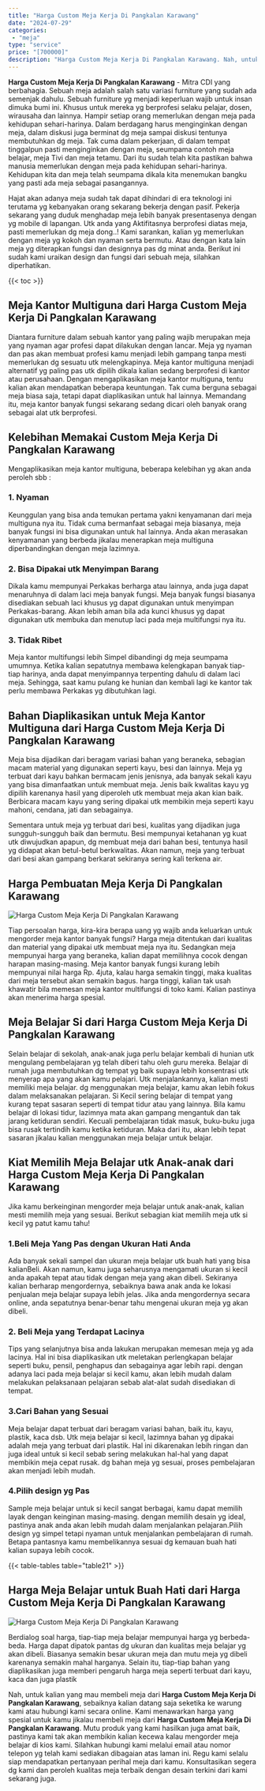 ```yaml
---
title: "Harga Custom Meja Kerja Di Pangkalan Karawang"
date: "2024-07-29"
categories:
 - "meja"
type: "service"
price: "[700000]"
description: "Harga Custom Meja Kerja Di Pangkalan Karawang. Nah, untuk kalian yang mau membeli meja dari **Harga Custom Meja Kerja Di Pangkalan Karawang**, sebaiknya kali..."
---
```


**Harga Custom Meja Kerja Di Pangkalan Karawang** - Mitra CDI yang berbahagia. Sebuah meja adalah salah satu variasi furniture yang sudah ada semenjak dahulu. Sebuah furniture yg menjadi keperluan wajib untuk insan dimuka bumi ini. Khusus untuk mereka yg berprofesi selaku pelajar, dosen, wirausaha dan lainnya. Hampir setiap orang memerlukan dengan meja pada kehidupan sehari-harinya. Dalam berdagang harus menginginkan dengan meja, dalam diskusi juga berminat dg meja sampai diskusi tentunya membutuhkan dg meja. Tak cuma dalam pekerjaan, di dalam tempat tinggalpun pasti menginginkan dengan meja, seumpama contoh meja belajar, meja Tivi dan meja tetamu. Dari itu sudah telah kita pastikan bahwa manusia memerlukan dengan meja pada kehidupan sehari-harinya. Kehidupan kita dan meja telah seumpama dikala kita menemukan bangku yang pasti ada meja sebagai pasangannya.

Hajat akan adanya meja sudah tak dapat dihindari di era teknologi ini terutama yg kebanyakan orang sekarang bekerja dengan pasif. Pekerja sekarang yang duduk menghadap meja lebih banyak presentasenya dengan yg mobile di lapangan. Utk anda yang Aktifitasnya berprofesi diatas meja, pasti memerlukan dg meja dong..! Kami sarankan, kalian yg memerlukan dengan meja yg kokoh dan nyaman serta bermutu. Atau dengan kata lain meja yg diterapkan fungsi dan designnya pas dg minat anda. Berikut ini sudah kami uraikan design dan fungsi dari sebuah meja, silahkan diperhatikan.

{{< toc >}}

## Meja Kantor Multiguna dari Harga Custom Meja Kerja Di Pangkalan Karawang

Diantara furniture dalam sebuah kantor yang paling wajib merupakan meja yang nyaman agar profesi dapat dilakukan dengan lancar. Meja yg nyaman dan pas akan membuat profesi kamu menjadi lebih gampang tanpa mesti memerlukan dg sesuatu utk melengkapinya. Meja kantor multiguna menjadi alternatif yg paling pas utk dipilih dikala kalian sedang berprofesi di kantor atau perusahaan. Dengan mengaplikasikan meja kantor multiguna, tentu kalian akan mendapatkan beberapa keuntungan. Tak cuma berguna sebagai meja biasa saja, tetapi dapat diaplikasikan untuk hal lainnya. Memandang itu, meja kantor banyak fungsi sekarang sedang dicari oleh banyak orang sebagai alat utk berprofesi.

## Kelebihan Memakai Custom Meja Kerja Di Pangkalan Karawang

Mengaplikasikan meja kantor multiguna, beberapa kelebihan yg akan anda peroleh sbb :

### 1\. Nyaman

Keunggulan yang bisa anda temukan pertama yakni kenyamanan dari meja multiguna nya itu. Tidak cuma bermanfaat sebagai meja biasanya, meja banyak fungsi ini bisa digunakan untuk hal lainnya. Anda akan merasakan kenyamanan yang berbeda jikalau menerapkan meja multiguna diperbandingkan dengan meja lazimnya.

### 2\. Bisa Dipakai utk Menyimpan Barang

Dikala kamu mempunyai Perkakas berharga atau lainnya, anda juga dapat menaruhnya di dalam laci meja banyak fungsi. Meja banyak fungsi biasanya disediakan sebuah laci khusus yg dapat digunakan untuk menyimpan Perkakas-barang. Akan lebih aman bila ada kunci khusus yg dapat digunakan utk membuka dan menutup laci pada meja multifungsi nya itu.

### 3\. Tidak Ribet

Meja kantor multifungsi lebih Simpel dibandingi dg meja seumpama umumnya. Ketika kalian sepatutnya membawa kelengkapan banyak tiap-tiap harinya, anda dapat menyimpannya terpenting dahulu di dalam laci meja. Sehingga, saat kamu pulang ke hunian dan kembali lagi ke kantor tak perlu membawa Perkakas yg dibutuhkan lagi.

## Bahan Diaplikasikan untuk Meja Kantor Multiguna dari Harga Custom Meja Kerja Di Pangkalan Karawang

Meja bisa dijadikan dari beragam variasi bahan yang beraneka, sebagian macam material yang digunakan seperti kayu, besi dan lainnya. Meja yg terbuat dari kayu bahkan bermacam jenis jenisnya, ada banyak sekali kayu yang bisa dimanfaatkan untuk membuat meja. Jenis baik kwalitas kayu yg dipilih karenanya hasil yang diperoleh utk membuat meja akan kian baik. Berbicara macam kayu yang sering dipakai utk membikin meja seperti kayu mahoni, cendana, jati dan sebagainya.

Sementara untuk meja yg terbuat dari besi, kualitas yang dijadikan juga sungguh-sungguh baik dan bermutu. Besi mempunyai ketahanan yg kuat utk diwujudkan apapun, dg membuat meja dari bahan besi, tentunya hasil yg didapat akan betul-betul berkwalitas. Akan namun, meja yang terbuat dari besi akan gampang berkarat sekiranya sering kali terkena air.

## Harga Pembuatan Meja Kerja Di Pangkalan Karawang

![Harga Custom Meja Kerja Di Pangkalan Karawang](/images/meja/meja-dewasa-022.jpg)

Tiap persoalan harga, kira-kira berapa uang yg wajib anda keluarkan untuk mengorder meja kantor banyak fungsi? Harga meja ditentukan dari kualitas dan material yang dipakai utk membuat meja nya itu. Sedangkan meja mempunyai harga yang beraneka, kalian dapat memilihnya cocok dengan harapan masing-masing. Meja kantor banyak fungsi kurang lebih mempunyai nilai harga Rp. 4juta, kalau harga semakin tinggi, maka kualitas dari meja tersebut akan semakin bagus. harga tinggi, kalian tak usah khawatir bila memesan meja kantor multifungsi di toko kami. Kalian pastinya akan menerima harga spesial.

## Meja Belajar Si dari Harga Custom Meja Kerja Di Pangkalan Karawang

Selain belajar di sekolah, anak-anak juga perlu belajar kembali di hunian utk mengulang pembelajaran yg telah diberi tahu oleh guru mereka. Belajar di rumah juga membutuhkan dg tempat yg baik supaya lebih konsentrasi utk menyerap apa yang akan kamu pelajari. Utk menjalankannya, kalian mesti memiliki meja belajar. dg menggunakan meja belajar, kamu akan lebih fokus dalam melaksanakan pelajaran. Si Kecil sering belajar di tempat yang kurang tepat sasaran seperti di tempat tidur atau yang lainnya. Bila kamu belajar di lokasi tidur, lazimnya mata akan gampang mengantuk dan tak jarang ketiduran sendiri. Kecuali pembelajaran tidak masuk, buku-buku juga bisa rusak tertindih kamu ketika ketiduran. Maka dari itu, akan lebih tepat sasaran jikalau kalian menggunakan meja belajar untuk belajar.

## Kiat Memilih Meja Belajar utk Anak-anak dari Harga Custom Meja Kerja Di Pangkalan Karawang

Jika kamu berkeinginan mengorder meja belajar untuk anak-anak, kalian mesti memilih meja yang sesuai. Berikut sebagian kiat memilih meja utk si kecil yg patut kamu tahu!

### 1.Beli Meja Yang Pas dengan Ukuran Hati Anda

Ada banyak sekali sampel dan ukuran meja belajar utk buah hati yang bisa kalianBeli. Akan namun, kamu juga seharusnya mengamati ukuran si kecil anda apakah tepat atau tidak dengan meja yang akan dibeli. Sekiranya kalian berharap mengordernya, sebaiknya bawa anak anda ke lokasi penjualan meja belajar supaya lebih jelas. Jika anda mengordernya secara online, anda sepatutnya benar-benar tahu mengenai ukuran meja yg akan dibeli.

### 2\. Beli Meja yang Terdapat Lacinya

Tips yang selanjutnya bisa anda lakukan merupakan memesan meja yg ada lacinya. Hal ini bisa diaplikasikan utk meletakan perlengkapan belajar seperti buku, pensil, penghapus dan sebagainya agar lebih rapi. dengan adanya laci pada meja belajar si kecil kamu, akan lebih mudah dalam melakukan pelaksanaan pelajaran sebab alat-alat sudah disediakan di tempat.

### 3.Cari Bahan yang Sesuai

Meja belajar dapat terbuat dari beragam variasi bahan, baik itu, kayu, plastik, kaca dsb. Utk meja belajar si kecil, lazimnya bahan yg dipakai adalah meja yang terbuat dari plastik. Hal ini dikarenakan lebih ringan dan juga ideal untuk si kecil sebab sering melakukan hal-hal yang dapat membikin meja cepat rusak. dg bahan meja yg sesuai, proses pembelajaran akan menjadi lebih mudah.

### 4.Pilih design yg Pas

Sample meja belajar untuk si kecil sangat berbagai, kamu dapat memilih layak dengan keinginan masing-masing. dengan memilih desain yg ideal, pastinya anak anda akan lebih mudah dalam menjalankan pelajaran.Pilih design yg simpel tetapi nyaman untuk menjalankan pembelajaran di rumah. Betapa pantasnya kamu membelikannya sesuai dg kemauan buah hati kalian supaya lebih cocok.

{{< table-tables table="table21" >}}

## Harga Meja Belajar untuk Buah Hati dari Harga Custom Meja Kerja Di Pangkalan Karawang

![Harga Custom Meja Kerja Di Pangkalan Karawang](/images/meja/meja-anak-008.jpg)

Berdialog soal harga, tiap-tiap meja belajar mempunyai harga yg berbeda-beda. Harga dapat dipatok pantas dg ukuran dan kualitas meja belajar yg akan dibeli. Biasanya semakin besar ukuran meja dan mutu meja yg dibeli karenanya semakin mahal harganya. Selain itu, tiap-tiap bahan yang diaplikasikan juga memberi pengaruh harga meja seperti terbuat dari kayu, kaca dan juga plastik

Nah, untuk kalian yang mau membeli meja dari **Harga Custom Meja Kerja Di Pangkalan Karawang**, sebaiknya kalian datang saja seketika ke warung kami atau hubungi kami secara online. Kami menawarkan harga yang spesial untuk kamu jikalau membeli meja dari **Harga Custom Meja Kerja Di Pangkalan Karawang**. Mutu produk yang kami hasilkan juga amat baik, pastinya kami tak akan membikin kalian kecewa kalau mengorder meja belajar di kios kami. Silahkan hubungi kami melalui email atau nomor telepon yg telah kami sediakan dibagaian atas laman ini. Regu kami selalu siap mendapatkan pertanyaan perihal meja dari kamu. Konsultasikan segera dg kami dan peroleh kualitas meja terbaik dengan desain terkini dari kami sekarang juga.
